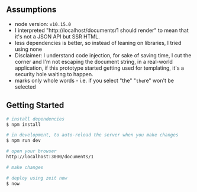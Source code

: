 ## Assumptions

- node version: `v10.15.0` 
- I interpreted "http://localhost​/documents/1​ should render" to mean that it's not a JSON API but SSR HTML.
- less dependencies is better, so instead of leaning on libraries, I tried using none
- Disclaimer: I understand code injection, for sake of saving time, I cut the corner and I'm not escaping the document string, in a real-world application, if this prototype started getting used for templating, it's a security hole waiting to happen.
- marks only whole words - i.e. if you select "the" "`the`re" won't be selected

## Getting Started
```sh
# install dependencies
$ npm install

# in development, to auto-reload the server when you make changes
$ npm run dev

# open your browser
http://localhost:3000/documents/1

# make changes

# deploy using zeit now
$ now
```

